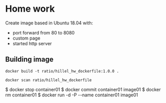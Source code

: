 # Home work

Create image based in Ubuntu 18.04 with:
* port forward from 80 to 8080
* custom page
* started http server

## Building image
```docker build -t ratio/hillel_hw_dockerfile:1.0.0 .```


```docker scan ratio/hillel_hw_dockerfile```

$ docker stop container01
$ docker commit container01 image01
$ docker rm container01
$ docker run -d -P --name container01 image01